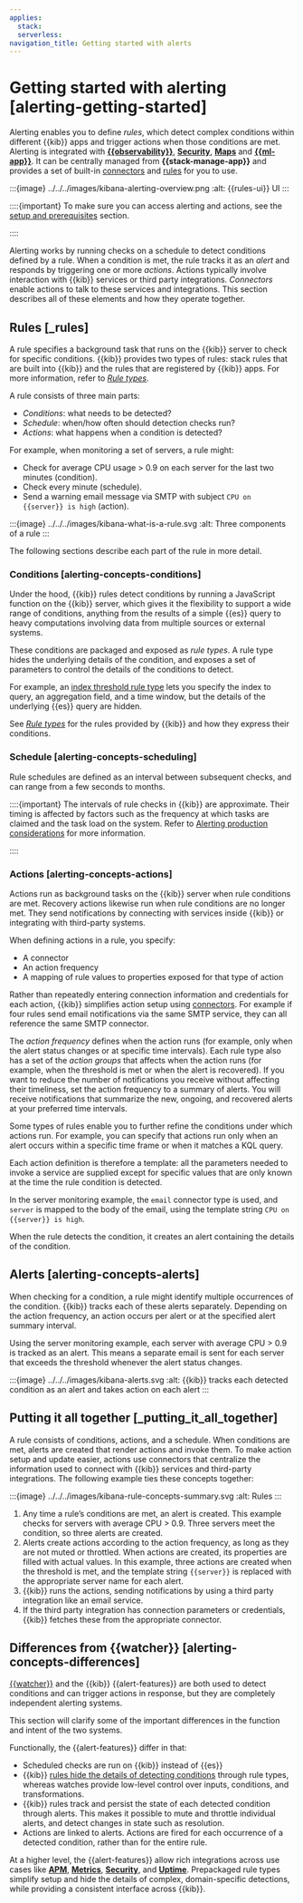 ```yaml
---
applies:
  stack:
  serverless:
navigation_title: Getting started with alerts
---
```


# Getting started with alerting [alerting-getting-started]

Alerting enables you to define *rules*, which detect complex conditions within different {{kib}} apps and trigger actions when those conditions are met. Alerting is integrated with [**{{observability}}**](../../../solutions/observability/incident-management/alerting.md), [**Security**](https://www.elastic.co/guide/en/security/current/prebuilt-rules.html), [**Maps**](../../../explore-analyze/alerts-cases/alerts/geo-alerting.md) and [**{{ml-app}}**](../../../explore-analyze/machine-learning/anomaly-detection/ml-configuring-alerts.md). It can be centrally managed from **{{stack-manage-app}}** and provides a set of built-in [connectors](../../../deploy-manage/manage-connectors.md) and [rules](../../../explore-analyze/alerts-cases/alerts/rule-types.md#stack-rules) for you to use.

:::{image} ../../../images/kibana-alerting-overview.png
:alt: {{rules-ui}} UI
:::

::::{important}
To make sure you can access alerting and actions, see the [setup and prerequisites](../../../explore-analyze/alerts-cases/alerts/alerting-setup.md#alerting-prerequisites) section.

::::

Alerting works by running checks on a schedule to detect conditions defined by a rule. When a condition is met, the rule tracks it as an *alert* and responds by triggering one or more *actions*. Actions typically involve interaction with {{kib}} services or third party integrations. *Connectors* enable actions to talk to these services and integrations. This section describes all of these elements and how they operate together.

## Rules [_rules]

A rule specifies a background task that runs on the {{kib}} server to check for specific conditions. {{kib}} provides two types of rules: stack rules that are built into {{kib}} and the rules that are registered by {{kib}} apps. For more information, refer to [*Rule types*](../../../explore-analyze/alerts-cases/alerts/rule-types.md).

A rule consists of three main parts:

* *Conditions*: what needs to be detected?
* *Schedule*: when/how often should detection checks run?
* *Actions*: what happens when a condition is detected?

For example, when monitoring a set of servers, a rule might:

* Check for average CPU usage > 0.9 on each server for the last two minutes (condition).
* Check every minute (schedule).
* Send a warning email message via SMTP with subject `CPU on {{server}} is high` (action).

:::{image} ../../../images/kibana-what-is-a-rule.svg
:alt: Three components of a rule
:::

The following sections describe each part of the rule in more detail.

### Conditions [alerting-concepts-conditions]

Under the hood, {{kib}} rules detect conditions by running a JavaScript function on the {{kib}} server, which gives it the flexibility to support a wide range of conditions, anything from the results of a simple {{es}} query to heavy computations involving data from multiple sources or external systems.

These conditions are packaged and exposed as *rule types*. A rule type hides the underlying details of the condition, and exposes a set of parameters to control the details of the conditions to detect.

For example, an [index threshold rule type](../../../explore-analyze/alerts-cases/alerts/rule-type-index-threshold.md) lets you specify the index to query, an aggregation field, and a time window, but the details of the underlying {{es}} query are hidden.

See [*Rule types*](../../../explore-analyze/alerts-cases/alerts/rule-types.md) for the rules provided by {{kib}} and how they express their conditions.

### Schedule [alerting-concepts-scheduling]

Rule schedules are defined as an interval between subsequent checks, and can range from a few seconds to months.

::::{important}
The intervals of rule checks in {{kib}} are approximate. Their timing is affected by factors such as the frequency at which tasks are claimed and the task load on the system. Refer to [Alerting production considerations](../../../deploy-manage/production-guidance/kibana-alerting-production-considerations.md) for more information.

::::

### Actions [alerting-concepts-actions]

Actions run as background tasks on the {{kib}} server when rule conditions are met. Recovery actions likewise run when rule conditions are no longer met. They send notifications by connecting with services inside {{kib}} or integrating with third-party systems.

When defining actions in a rule, you specify:

* A connector
* An action frequency
* A mapping of rule values to properties exposed for that type of action

Rather than repeatedly entering connection information and credentials for each action, {{kib}} simplifies action setup using [connectors](../../../deploy-manage/manage-connectors.md). For example if four rules send email notifications via the same SMTP service, they can all reference the same SMTP connector.

The *action frequency* defines when the action runs (for example, only when the alert status changes or at specific time intervals). Each rule type also has a set of the *action groups* that affects when the action runs (for example, when the threshold is met or when the alert is recovered). If you want to reduce the number of notifications you receive without affecting their timeliness, set the action frequency to a summary of alerts. You will receive notifications that summarize the new, ongoing, and recovered alerts at your preferred time intervals.

Some types of rules enable you to further refine the conditions under which actions run. For example, you can specify that actions run only when an alert occurs within a specific time frame or when it matches a KQL query.

Each action definition is therefore a template: all the parameters needed to invoke a service are supplied except for specific values that are only known at the time the rule condition is detected.

In the server monitoring example, the `email` connector type is used, and `server` is mapped to the body of the email, using the template string `CPU on {{server}} is high`.

When the rule detects the condition, it creates an alert containing the details of the condition.

## Alerts [alerting-concepts-alerts]

When checking for a condition, a rule might identify multiple occurrences of the condition. {{kib}} tracks each of these alerts separately. Depending on the action frequency, an action occurs per alert or at the specified alert summary interval.

Using the server monitoring example, each server with average CPU > 0.9 is tracked as an alert. This means a separate email is sent for each server that exceeds the threshold whenever the alert status changes.

:::{image} ../../../images/kibana-alerts.svg
:alt: {{kib}} tracks each detected condition as an alert and takes action on each alert
:::

## Putting it all together [_putting_it_all_together]

A rule consists of conditions, actions, and a schedule. When conditions are met, alerts are created that render actions and invoke them. To make action setup and update easier, actions use connectors that centralize the information used to connect with {{kib}} services and third-party integrations. The following example ties these concepts together:

:::{image} ../../../images/kibana-rule-concepts-summary.svg
:alt: Rules
:::

1. Any time a rule’s conditions are met, an alert is created. This example checks for servers with average CPU > 0.9. Three servers meet the condition, so three alerts are created.
2. Alerts create actions according to the action frequency, as long as they are not muted or throttled. When actions are created, its properties are filled with actual values. In this example, three actions are created when the threshold is met, and the template string `{{server}}` is replaced with the appropriate server name for each alert.
3. {{kib}} runs the actions, sending notifications by using a third party integration like an email service.
4. If the third party integration has connection parameters or credentials, {{kib}} fetches these from the appropriate connector.

## Differences from {{watcher}} [alerting-concepts-differences]

[{{watcher}}](../../../explore-analyze/alerts-cases/watcher.md) and the {{kib}} {{alert-features}} are both used to detect conditions and can trigger actions in response, but they are completely independent alerting systems.

This section will clarify some of the important differences in the function and intent of the two systems.

Functionally, the {{alert-features}} differ in that:

* Scheduled checks are run on {{kib}} instead of {{es}}
* {{kib}} [rules hide the details of detecting conditions](../../../explore-analyze/alerts-cases/alerts/alerting-getting-started.md#alerting-concepts-conditions) through rule types, whereas watches provide low-level control over inputs, conditions, and transformations.
* {{kib}} rules track and persist the state of each detected condition through alerts. This makes it possible to mute and throttle individual alerts, and detect changes in state such as resolution.
* Actions are linked to alerts. Actions are fired for each occurrence of a detected condition, rather than for the entire rule.

At a higher level, the {{alert-features}} allow rich integrations across use cases like [**APM**](https://www.elastic.co/guide/en/kibana/current/observability.html#apm-app), [**Metrics**](https://www.elastic.co/guide/en/kibana/current/observability.html#metrics-app), [**Security**](https://www.elastic.co/guide/en/kibana/current/xpack-siem.html), and [**Uptime**](https://www.elastic.co/guide/en/kibana/current/observability.html#uptime-app). Prepackaged rule types simplify setup and hide the details of complex, domain-specific detections, while providing a consistent interface across {{kib}}.
